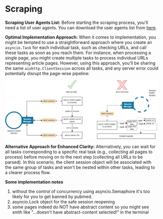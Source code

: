 # Scraping

**Scraping User Agents List:**
Before starting the scraping process, you'll need a list of user agents. You can download the user agents list 
from [here](https://seolik.ru/user-agents-list).

**Optimal Implementation Approach:**
When it comes to implementation, you might be tempted to use a straightforward approach where you create 
an `asyncio.Task` for each individual task, such as checking URLs, and call these tasks as soon as you reach them. 
For instance, when processing a single page, you might create multiple tasks to process individual URLs representing 
article pages. However, using this approach, you'll be sharing the same `aiohttp.ClientSession` across all tasks, 
and any server error could potentially disrupt the page-wise pipeline:

![Image](assets/async_scraping_v2.png)

**Alternative Approach for Enhanced Clarity:**
Alternatively, you can wait for all tasks corresponding to a specific real task (e.g., collecting all pages to process) 
before moving on to the next step (collecting all URLs to be parsed). In this scenario, the client session object will 
be associated with the same group of tasks and won't be nested within other tasks, leading to a clearer process flow.

**Some implementation notes**
1) without the control of concurrency using asyncio.Semaphore it's too likely for you to get banned by pubmed.
2) asyncio.Lock object for the safe session reopening
3) some pages indeed do NOT have abstract content so you might see smth like 
   "...doesn't have abstract-content selected!" in the terminal

